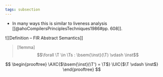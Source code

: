 ```yaml
---
tags: subsection
---
```


- In many ways this is similar to liveness analysis [[@ahoCompilersPrinciplesTechniques1986#pp. 608]].

![[Definition – FIR Abstract Semantics]]

> [!lemma]
> $$\forall \T \in \Ts : \bsem{\inst}(\T) \vdash \inst$$

$$
\begin{prooftree}
    \AXC{$\bsem{\inst}(\T') = \T$}
    \UIC{$\T \vdash \inst$}
\end{prooftree}
$$
